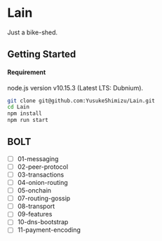# Lain
Just a bike-shed.

## Getting Started

#### Requirement
node.js version v10.15.3   (Latest LTS: Dubnium).

```sh
git clone git@github.com:YusukeShimizu/Lain.git
cd Lain
npm install
npm run start
```

## BOLT
* [ ] 01-messaging
* [ ] 02-peer-protocol
* [ ] 03-transactions
* [ ] 04-onion-routing
* [ ] 05-onchain
* [ ] 07-routing-gossip
* [ ] 08-transport
* [ ] 09-features
* [ ] 10-dns-bootstrap
* [ ] 11-payment-encoding
